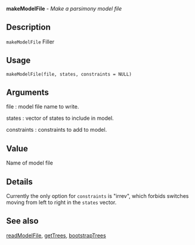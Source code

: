 **makeModelFile** - *Make a parsimony model file*

Description
--------------------

`makeModelFile` Filler


Usage
--------------------
```
makeModelFile(file, states, constraints = NULL)
```

Arguments
-------------------

file
:   model file name to write.

states
:   vector of states to include in model.

constraints
:   constraints to add to model.




Value
-------------------

Name of model file


Details
-------------------

Currently the only option for `constraints` is "irrev", which
forbids switches moving from left to right in the `states` vector.




See also
-------------------

[readModelFile](readModelFile.md), [getTrees](getTrees.md), [bootstrapTrees](bootstrapTrees.md)






